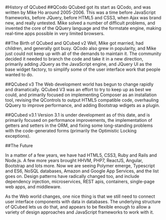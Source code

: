 #History of QCubed
##QCodo
QCubed got its start as QCodo, and was written by Mike Ho around 2005-2006. This was a time before JavaScript frameworks, before JQuery, before HTML5 and CSS3, when Ajax was brand new, and really untested. Mike solved a number of difficult problems, and invented the core of the QQuery language and the formstate engine, making real-time apps possible in very limited browsers.

##The Birth of QCubed and QCubed v2
Well, Mike got married, had children, and generally got busy. QCodo also grew in popularity, and Mike just could not keep up with all of the demands to maintain it. The community decided it needed to branch the code and take it in a new direction, primarily adding JQuery as the JavaScript engine, and JQuery UI as the base widget factory, to simplify some of the user interface work that people wanted to do.

##QCubed v3
The Web development world has begun to change rapidly and dramatically. QCubed V3 was an effort to try to keep up as best we could, and primarily focused on implementing Composer as an installation tool, revising the QControls to output HTML5 compatible code, overhauling QQuery to improve performance, and adding Bootstrap wdigets as a plugin. 

##QCubed v3.1
Version 3.1 is under development as of this date, and is primarily focused on performance improvements, the implementation of getters and setters in the ORM, and fixing some long-standing problems with the code-generated forms (primarily the Optimistic Locking exceptions).

##The Future

In a matter of a few years, we have had HTML5, CSS3, Ruby and Rails and Node.js. A few more years brought HHVM, PHP7, ReactJS, Angular, Bootstrap and lots more. Now we are seeing Polymer emerge, Typescript and ES6, NoSQL databases, Amazon and Google App Services, and the list goes on. Design patterns have radically changed too, and include dependency injection, microservices, REST apis, containers, single-page web apps, and middleware.

As the Web world changes, one nice thing is that we still need to connect user interface components with data in databases. The underlying structure of QCubed lets us do that, and appears to be flexible enough to allow a variety of design approaches and JavaScript frameworks to work with it.

